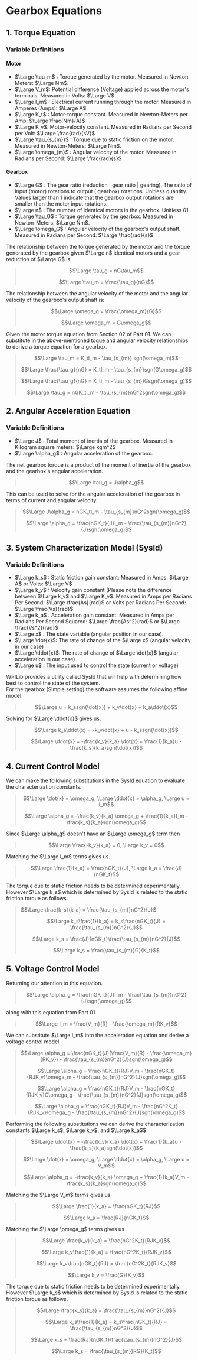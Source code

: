 # Gearbox Equations

## 1. Torque Equation

### Variable Definitions

#### Motor

* $\Large \tau_m$ : Torque generated by the motor. Measured in Newton-Meters: $\Large Nm$.
* $\Large V_m$: Potential difference (Voltage) applied across the motor's terminals.  Measured in Volts: $\Large V$
* $\Large I_m$ : Electrical current running through the motor. Measured in Amperes (Amps): $\Large A$
* $\Large K_t$ : Motor-torque constant. Measured in Newton-Meters per Amp: $\Large \frac{Nm}{A}$
* $\Large K_v$: Motor-velocity constant. Measured in Radians per Second per Volt: $\Large \frac{rad}{sV}$
* $\Large \tau_{s_{m}}$ : Torque due to static friction on the motor. Measured in Newton-Meters: $\Large Nm$.
* $\Large \omega_{m}$ : Angular velocity of the motor. Measured in Radians per Second: $\Large \frac{rad}{s}$

#### Gearbox

* $\Large G$ : The gear ratio (reduction | gear ratio | gearing). The ratio of input (motor) rotations to output (
  gearbox) rotations. Unitless quantity. Values larger than 1 indicate that the gearbox output rotations are smaller
  than the motor input rotations.
* $\Large n$ : The number of identical motors in the gearbox. Unitless 01
* $\Large \tau_G$ : Torque generated by the gearbox. Measured in Newton-Meters: $\Large Nm$.
* $\Large \omega_G$ : Angular velocity of the gearbox's output shaft. Measured in Radians per
  Second: $\Large \frac{rad}{s}$

The relationship between the torque generated by the motor and the torque generated by the gearbox given $\Large n$ identical motors and a gear
reduction of $\Large G$ is:

> $$\Large \tau_g = nG\tau_m$$
>
> $$\Large \tau_m = \frac{\tau_g}{nG}$$

The relationship between the angular velocity of the motor and the angular velocity of the gearbox's output shaft is:

> $$\Large \omega_g = \frac{\omega_m}{G}$$
>
> $$\Large \omega_m = G\omega_g$$

Given the motor torque equation from Section 02 of Part 01. We can substitute in the above-mentioned toque and angular
velocity relationships to derive a torque equation for a gearbox.


> $$\Large \tau_m = K_tI_m - \tau_{s_{m}} sgn(\omega_m)$$
>
> $$\Large \frac{\tau_g}{nG} = K_tI_m - \tau_{s_{m}}sgn(G\omega_g)$$
>
> $$\Large \frac{\tau_g}{nG} = K_tI_m - \tau_{s_{m}}Gsgn(\omega_g)$$
>
> $$\Large \tau_g = nGK_tI_m - \tau_{s_{m}}nG^2sgn(\omega_g)$$

## 2. Angular Acceleration Equation

### Variable Definitions

* $\Large J$ : Total moment of inertia of the gearbox. Measured in Kilogram square meters: $\Large kgm^2$
* $\Large \alpha_g$ : Angular acceleration of the gearbox.

The net gearbox torque is a product of the moment of inertia of the gearbox and the gearbox's angular acceleration.

> $$\Large \tau_g = J\alpha_g$$

This can be used to solve for the angular acceleration of the gearbox in terms of current and angular velocity. 

> $$\Large J\alpha_g = nGK_tI_m - \tau_{s_{m}}nG^2sgn(\omega_g)$$
> 
> $$\Large \alpha_g = \frac{nGK_t}{J}I_m - \frac{\tau_{s_{m}}nG^2}{J}sgn(\omega_g)$$

## 3. System Characterization Model (SysId)

### Variable Definitions

* $\Large k_s$ : Static friction gain constant:  Measured in Amps: $\Large A$ or Volts: $\Large V$
* $\Large k_v$ : Velocity gain constant (Please note the difference between $\Large k_v$ and $\Large K_v$. Measured in Amps per Radians Per Second: $\Large \frac{As}{rad}$  or Volts per Radians Per Second: $\Large \frac{Vs}{rad}$
* $\Large k_a$ : Acceleration gain constant. Measured in Amps per Radians Per Second Squared: $\Large \frac{As^2}{rad}$ or $\Large \frac{Vs^2}{rad}$
* $\Large x$ : The state variable (angular position in our case). 
* $\Large \dot{x}$: The rate of change of the $\Large x$ (angular velocity in our case)
* $\Large \ddot{x}$: The rate of change of $\Large \dot{x}$ (angular acceleration in our case)
* $\Large u$ : The input used to control the state (current or voltage)

WPILib provides a utility called SysId that will help with determining how best to control the state of the system.  
For the gearbox (Simple setting) the software assumes the following affine model.  

> $$\Large u = k_ssgn(\dot{x}) + k_v\dot{x} + k_a\ddot{x}$$

Solving for $\Large \ddot{x}$ gives us.

> $$\Large k_a\ddot{x} = -k_v\dot{x} + u - k_ssgn(\dot{x})$$
> 
> $$\Large \ddot{x} = -\frac{k_v}{k_a} \dot{x} + \frac{1}{k_a}u - \frac{k_s}{k_a}sgn(\dot{x})$$

## 4. Current Control Model

We can make the following substitutions in the SysId equation to evaluate the characterization constants.

> $$\Large \dot{x} = \omega_g, \Large \ddot{x} = \alpha_g, \Large u = I_m$$
> 
> $$\Large \alpha_g = -\frac{k_v}{k_a} \omega_g + \frac{1}{k_a}I_m - \frac{k_s}{k_a}sgn(\omega_g)$$

Since $\Large \alpha_g$ doesn't have an $\Large \omega_g$ term then 

> $$\Large \frac{-k_v}{k_a} = 0, \Large k_v = 0$$

Matching the $\Large I_m$ terms gives us.

> $$\Large \frac{1}{k_a} = \frac{nGK_t}{J}, \Large k_a = \frac{J}{nGK_t}$$

The torque due to static friction needs to be determined experimentally.  However $\Large k_s$ which is determined by SysId is related to the static friction torque as follows.

> $$\Large \frac{k_s}{k_a} = \frac{\tau_{s_{m}}nG^2}{J}$
> 
> $$\Large k_s\frac{1}{k_a} = k_s\frac{nGK_t}{J} = \frac{\tau_{s_{m}}nG^2}{J}$$
> 
> $$\Large k_s = \frac{J}{nGK_t}\frac{\tau_{s_{m}}nG^2}{J}$$
> 
> $$\Large k_s = \frac{\tau_{s_{m}}G}{K_t}$$

## 5. Voltage Control Model

Returning our attention to this equation.

> $$\Large \alpha_g = \frac{nGK_t}{J}I_m - \frac{\tau_{s_{m}}nG^2}{J}sgn(\omega_g)$$

along with this equation from Part 01

> $$\Large I_m = \frac{V_m}{R} - \frac{\omega_m}{RK_v}$$

We can substitute $\Large I_m$ into the acceleration equation and derive a voltage control model.  

> $$\Large \alpha_g = \frac{nGK_t}{J}(\frac{V_m}{R} - \frac{\omega_m}{RK_v}) - \frac{\tau_{s_{m}}nG^2}{J}sgn(\omega_g)$$
> 
> $$\Large \alpha_g = \frac{nGK_t}{RJ}V_m - \frac{nGK_t}{RJK_v}\omega_m - \frac{\tau_{s_{m}}nG^2}{J}sgn(\omega_g)$$
> 
> $$\Large \alpha_g = \frac{nGK_t}{RJ}V_m - \frac{nGK_t}{RJK_v}G\omega_g - \frac{\tau_{s_{m}}nG^2}{J}sgn(\omega_g)$$
> 
> $$\Large \alpha_g = \frac{nGK_t}{RJ}V_m - \frac{nG^2K_t}{RJK_v}\omega_g - \frac{\tau_{s_{m}}nG^2}{J}sgn(\omega_g)$$

Performing the following substitutions we can derive the characterization constants $\Large k_s$, $\Large k_v$, and $\Large k_a$$

> $$\Large \ddot{x} = -\frac{k_v}{k_a} \dot{x} + \frac{1}{k_a}u - \frac{k_s}{k_a}sgn(\dot{x})$$
>
> $$\Large \dot{x} = \omega_g, \Large \ddot{x} = \alpha_g, \Large u = V_m$$
> 
> $$\Large \alpha_g = -\frac{k_v}{k_a} \omega_g + \frac{1}{k_a}V_m - \frac{k_s}{k_a}sgn(\omega_g)$$

Matching the $\Large V_m$ terms gives us 

> $$\Large \frac{1}{k_a} = \frac{nGK_t}{RJ}$$
> 
> $$\Large k_a = \frac{RJ}{nGK_t}$$

Matching the $\Large \omega_g$ terms gives us 

> $$\Large \frac{k_v}{k_a} = \frac{nG^2K_t}{RJK_v}$$
> 
> $$\Large k_v\frac{1}{k_a} = \frac{nG^2K_t}{RJK_v}$$
> 
> $$\Large k_v\frac{nGK_t}{RJ} = \frac{nG^2K_t}{RJK_v}$$
> 
> $$\Large k_v = \frac{G}{K_v}$$

The torque due to static friction needs to be determined experimentally.  However $\Large k_s$ which is determined by SysId is related to the static friction torque as follows.

> $$\Large \frac{k_s}{k_a} = \frac{\tau_{s_{m}}nG^2}{J}$$
> 
> $$\Large k_s\frac{1}{k_a} = k_s\frac{nGK_t}{RJ} = \frac{\tau_{s_{m}}nG^2}{J}$$
> 
> $$\Large k_s = \frac{RJ}{nGK_t}\frac{\tau_{s_{m}}nG^2}{J}$$
> 
> $$\Large k_s = \frac{\tau_{s_{m}}RG}{K_t}$$
